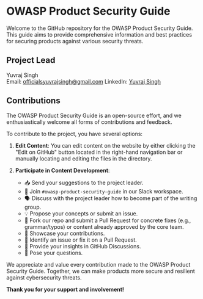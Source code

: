 # OWASP Product Security Guide

Welcome to the GitHub repository for the OWASP Product Security Guide. This guide aims to provide comprehensive information and best practices for securing products against various security threats.

## Project Lead
Yuvraj Singh  
Email: [officialsyuvrajsingh@gmail.com](mailto:officialsyuvrajsingh@gmail.com)
LinkedIn: [Yuvraj Singh](https://www.linkedin.com/in/yuvraj-singh-01/)

## Contributions
The OWASP Product Security Guide is an open-source effort, and we enthusiastically welcome all forms of contributions and feedback.

To contribute to the project, you have several options:

1. **Edit Content**: You can edit content on the website by either clicking the "Edit on GitHub" button located in the right-hand navigation bar or manually locating and editing the files in the directory.
   
2. **Participate in Content Development**:
   - 📥 Send your suggestions to the project leader.
   - 👋 Join `#owasp-product-security-guide` in our Slack workspace.
   - 🗣️ Discuss with the project leader how to become part of the writing group.
   - 💡 Propose your concepts or submit an issue.
   - 📄 Fork our repo and submit a Pull Request for concrete fixes (e.g., grammar/typos) or content already approved by the core team.
   - 🙌 Showcase your contributions.
   - 🐞 Identify an issue or fix it on a Pull Request.
   - 💬 Provide your insights in GitHub Discussions.
   - 🙏 Pose your questions.

We appreciate and value every contribution made to the OWASP Product Security Guide. Together, we can make products more secure and resilient against cybersecurity threats.

**Thank you for your support and involvement!**
